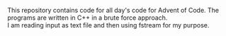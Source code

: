 This repository contains code for all day's code for Advent of Code. The programs are written in C++ in a brute force approach.
<br>
I am reading input as text file and then using fstream for my purpose.
